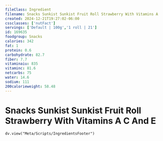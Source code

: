 ```yaml
---
fileClass: Ingredient
filename: Snacks Sunkist Sunkist Fruit Roll Strawberry With Vitamins A C And E
created: 2024-12-21T19:27:02-06:00
cssclasses: ['nutFact']
servings: ['Default | 100g','1 roll | 21']
id: 169635
foodgroup: Snacks
calories: 342
fat: 1
protein: 0.6
carbohydrate: 82.7
fiber: 7.7
vitaminaiu: 835
vitaminc: 81.6
netcarbs: 75
water: 14.6
sodium: 111
200calorieweight: 58.48
---
```


# Snacks Sunkist Sunkist Fruit Roll Strawberry With Vitamins A C And E

```dataviewjs
dv.view("Meta/Scripts/IngredientsFooter")
```